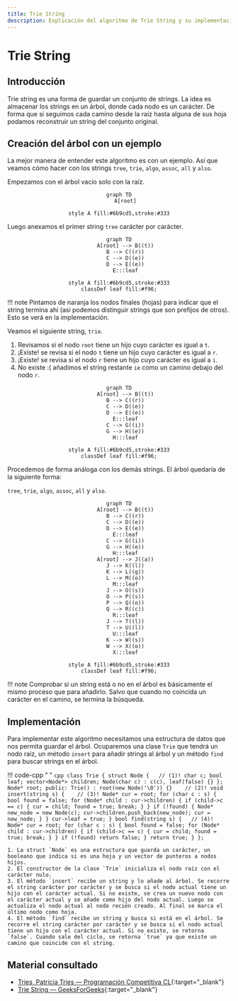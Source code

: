 ```yaml
---
title: Trie String
description: Explicación del algoritmo de Trie String y su implementación en C++.
---
```


# Trie String

## Introducción

Trie string es una forma de guardar un conjunto de strings. La idea es almacenar los strings en un árbol, donde cada nodo es un carácter. De forma que si seguimos cada camino desde la raíz hasta alguna de sus hoja podamos reconstruir un string del conjunto original.

## Creación del árbol con un ejemplo
La mejor manera de entender este algoritmo es con un ejemplo. Así que veamos cómo hacer con los strings `tree`, `trie`, `algo`, `assoc`, `all` y `also`.

Empezamos con el árbol vacío solo con la raíz.

<center>

``` mermaid
graph TD
    A[root]

style A fill:#6b9cd5,stroke:#333
```

</center>

Luego anexamos el primer string `tree` carácter por carácter.

<center>

``` mermaid
graph TD
    A[root] --> B((t))
    B --> C((r))
    C --> D((e))
    D --> E((e))
    E:::leaf

style A fill:#6b9cd5,stroke:#333
classDef leaf fill:#f96;
```

</center>

!!! note
    Pintamos de naranja los nodos finales (hojas) para indicar que el string termina ahí (asi podemos distinguir strings que son prefijos de otros). Esto se verá en la implementación.

Veamos el siguiente string, `trie`. 

1. Revisamos si el nodo `root` tiene un hijo cuyo carácter es igual a `t`. 
2. ¡Existe! se revisa si el nodo `t` tiene un hijo cuyo carácter es igual a `r`. 
3. ¡Existe! se revisa si el nodo `r` tiene un hijo cuyo carácter es igual a `i`.
4. No existe :( añadimos el string restante `ie` como un camino debajo del nodo `r`.

<center>

``` mermaid
graph TD
    A[root] --> B((t))
    B --> C((r))
    C --> D((e))
    D --> E((e))
    E:::leaf
    C --> G((i))
    G --> H((e))
    H:::leaf

style A fill:#6b9cd5,stroke:#333
classDef leaf fill:#f96;
```

</center>

Procedemos de forma análoga con los demás strings. El árbol quedaría de la siguiente forma:

`tree`, `trie`, `algo`, `assoc`, `all` y `also`.

<center>

``` mermaid
graph TD
    A[root] --> B((t))
    B --> C((r))
    C --> D((e))
    D --> E((e))
    E:::leaf
    C --> G((i))
    G --> H((e))
    H:::leaf
    A[root] --> J((a))
    J --> K((l))
    K --> L((g))
    L --> M((o))
    M:::leaf
    J --> O((s))
    O --> P((s))
    P --> Q((o))
    Q --> R((c))
    R:::leaf
    J --> T((l))
    T --> U((l))
    U:::leaf
    K --> W((s))
    W --> X((o))
    X:::leaf

style A fill:#6b9cd5,stroke:#333
classDef leaf fill:#f96;
```

</center>

!!! note
    Comprobar si un string está o no en el árbol es básicamente el mismo proceso que para añadirlo. Salvo que cuando no coincida un carácter en el camino, se termina la búsqueda. 

## Implementación

Para implementar este algoritmo necesitamos una estructura de datos que nos permita guardar el árbol. Ocuparemos una clase `Trie` que tendrá un nodo raíz, un método `insert` para añadir strings al árbol y un método `find` para buscar strings en el árbol.

!!! code-cpp " "
    ``` cpp
    class Trie {
        struct Node {   // (1)!
            char c;
            bool leaf;
            vector<Node*> children;
            Node(char c) : c(c), leaf(false) {}
        };
        Node* root;
    public:
        Trie() : root(new Node('\0')) {}    // (2)!
        void insert(string s) {    // (3)!
            Node* cur = root;
            for (char c : s) {
                bool found = false;
                for (Node* child : cur->children) {
                    if (child->c == c) {
                        cur = child;
                        found = true;
                        break;
                    }
                }
                if (!found) {
                    Node* new_node = new Node(c);
                    cur->children.push_back(new_node);
                    cur = new_node;
                }
            }
            cur->leaf = true;
        }
        bool find(string s) {   // (4)!
            Node* cur = root;
            for (char c : s) {
                bool found = false;
                for (Node* child : cur->children) {
                    if (child->c == c) {
                        cur = child;
                        found = true;
                        break;
                    }
                }
                if (!found) return false;
            }
            return true;
        }
    };
    ```

    1. La struct `Node` es una estructura que guarda un carácter, un booleano que indica si es una hoja y un vector de punteros a nodos hijos.
    2. El constructor de la clase `Trie` inicializa el nodo raíz con el carácter nulo.
    3. El método `insert` recibe un string y lo añade al árbol. Se recorre el string carácter por carácter y se busca si el nodo actual tiene un hijo con el carácter actual. Si no existe, se crea un nuevo nodo con el carácter actual y se añade como hijo del nodo actual. Luego se actualiza el nodo actual al nodo recién creado. Al final se marca el último nodo como hoja.
    4. El método `find` recibe un string y busca si está en el árbol. Se recorre el string carácter por carácter y se busca si el nodo actual tiene un hijo con el carácter actual. Si no existe, se retorna `false`. Cuando sale del ciclo, se retorna `true` ya que existe un camino que coincide con el string.

## Material consultado

- [Tries, Patricia Tries — Programación Competitiva CL](https://youtu.be/wv0ADgndMmc?t=3735){:target="_blank"}
- [Trie String — GeeksForGeeks](https://www.geeksforgeeks.org/trie-insert-and-search/){:target="_blank"}